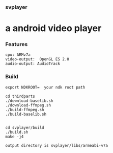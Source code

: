 ### svplayer

#  a android video player
### Features
    cpu: ARMv7a
    video-output:  OpenGL ES 2.0
	audio-output: AudioTrack
###  Build
    export NDKROOT=  your ndk root path
	
    cd thirdparts
    ./download-baselib.sh
    ./download-ffmpeg.sh
    ./build-ffmpeg.sh
    ./build-baselib.sh

   
    cd svplayer/build
    ./build.sh
    make -j4

    output directory is svplayer/libs/armeabi-v7a
